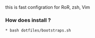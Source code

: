 this is fast configration for RoR, zsh, Vim

### How does install ?
    * bash dotfiles/bootstraps.sh






